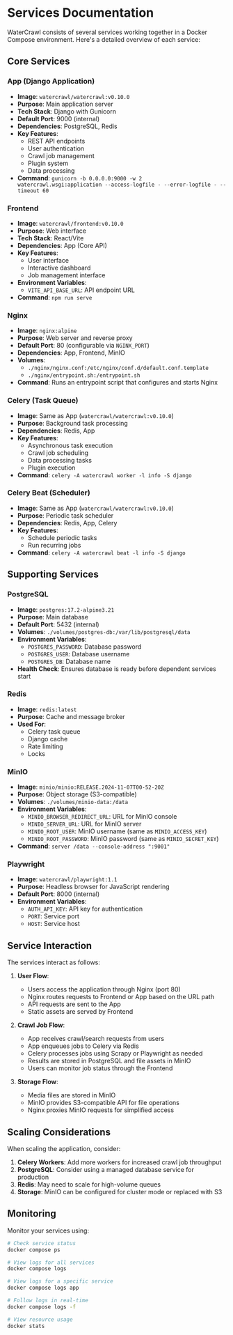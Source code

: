 # Services Documentation

WaterCrawl consists of several services working together in a Docker Compose environment. Here's a detailed overview of each service:

## Core Services

### App (Django Application)
- **Image**: `watercrawl/watercrawl:v0.10.0`
- **Purpose**: Main application server
- **Tech Stack**: Django with Gunicorn
- **Default Port**: 9000 (internal)
- **Dependencies**: PostgreSQL, Redis
- **Key Features**:
  - REST API endpoints
  - User authentication
  - Crawl job management
  - Plugin system
  - Data processing
- **Command**: `gunicorn -b 0.0.0.0:9000 -w 2 watercrawl.wsgi:application --access-logfile - --error-logfile - --timeout 60`

### Frontend
- **Image**: `watercrawl/frontend:v0.10.0`
- **Purpose**: Web interface
- **Tech Stack**: React/Vite
- **Dependencies**: App (Core API)
- **Key Features**:
  - User interface
  - Interactive dashboard
  - Job management interface
- **Environment Variables**:
  - `VITE_API_BASE_URL`: API endpoint URL
- **Command**: `npm run serve`

### Nginx
- **Image**: `nginx:alpine`
- **Purpose**: Web server and reverse proxy
- **Default Port**: 80 (configurable via `NGINX_PORT`)
- **Dependencies**: App, Frontend, MinIO
- **Volumes**:
  - `./nginx/nginx.conf:/etc/nginx/conf.d/default.conf.template`
  - `./nginx/entrypoint.sh:/entrypoint.sh`
- **Command**: Runs an entrypoint script that configures and starts Nginx

### Celery (Task Queue)
- **Image**: Same as App (`watercrawl/watercrawl:v0.10.0`)
- **Purpose**: Background task processing
- **Dependencies**: Redis, App
- **Key Features**:
  - Asynchronous task execution
  - Crawl job scheduling
  - Data processing tasks
  - Plugin execution
- **Command**: `celery -A watercrawl worker -l info -S django`

### Celery Beat (Scheduler)
- **Image**: Same as App (`watercrawl/watercrawl:v0.10.0`)
- **Purpose**: Periodic task scheduler
- **Dependencies**: Redis, App, Celery
- **Key Features**:
  - Schedule periodic tasks
  - Run recurring jobs
- **Command**: `celery -A watercrawl beat -l info -S django`

## Supporting Services

### PostgreSQL
- **Image**: `postgres:17.2-alpine3.21`
- **Purpose**: Main database
- **Default Port**: 5432 (internal)
- **Volumes**: `./volumes/postgres-db:/var/lib/postgresql/data`
- **Environment Variables**:
  - `POSTGRES_PASSWORD`: Database password
  - `POSTGRES_USER`: Database username
  - `POSTGRES_DB`: Database name
- **Health Check**: Ensures database is ready before dependent services start

### Redis
- **Image**: `redis:latest`
- **Purpose**: Cache and message broker
- **Used For**:
  - Celery task queue
  - Django cache
  - Rate limiting
  - Locks

### MinIO
- **Image**: `minio/minio:RELEASE.2024-11-07T00-52-20Z`
- **Purpose**: Object storage (S3-compatible)
- **Volumes**: `./volumes/minio-data:/data`
- **Environment Variables**:
  - `MINIO_BROWSER_REDIRECT_URL`: URL for MinIO console
  - `MINIO_SERVER_URL`: URL for MinIO server
  - `MINIO_ROOT_USER`: MinIO username (same as `MINIO_ACCESS_KEY`)
  - `MINIO_ROOT_PASSWORD`: MinIO password (same as `MINIO_SECRET_KEY`)
- **Command**: `server /data --console-address ":9001"`

### Playwright
- **Image**: `watercrawl/playwright:1.1`
- **Purpose**: Headless browser for JavaScript rendering
- **Default Port**: 8000 (internal)
- **Environment Variables**:
  - `AUTH_API_KEY`: API key for authentication
  - `PORT`: Service port
  - `HOST`: Service host

## Service Interaction

The services interact as follows:

1. **User Flow**:
   - Users access the application through Nginx (port 80)
   - Nginx routes requests to Frontend or App based on the URL path
   - API requests are sent to the App
   - Static assets are served by Frontend

2. **Crawl Job Flow**:
   - App receives crawl/search requests from users
   - App enqueues jobs to Celery via Redis
   - Celery processes jobs using Scrapy or Playwright as needed
   - Results are stored in PostgreSQL and file assets in MinIO
   - Users can monitor job status through the Frontend

3. **Storage Flow**:
   - Media files are stored in MinIO
   - MinIO provides S3-compatible API for file operations
   - Nginx proxies MinIO requests for simplified access

## Scaling Considerations

When scaling the application, consider:

1. **Celery Workers**: Add more workers for increased crawl job throughput
2. **PostgreSQL**: Consider using a managed database service for production
3. **Redis**: May need to scale for high-volume queues
4. **Storage**: MinIO can be configured for cluster mode or replaced with S3

## Monitoring

Monitor your services using:

```bash
# Check service status
docker compose ps

# View logs for all services
docker compose logs

# View logs for a specific service
docker compose logs app

# Follow logs in real-time
docker compose logs -f

# View resource usage
docker stats